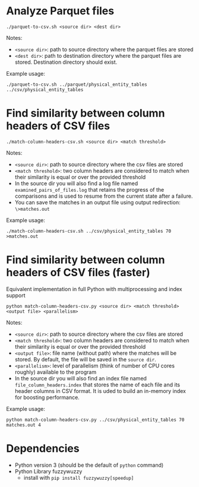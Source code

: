 # Analyze Parquet files

`./parquet-to-csv.sh <source dir> <dest dir>`

Notes:
- `<source dir>`: path to source directory where the parquet files are stored
- `<dest dir>`: path to destination directory where the parquet files are stored. Destination directory should exist.

Example usage:

`./parquet-to-csv.sh ../parquet/physical_entity_tables ../csv/physical_entity_tables`

# Find similarity between column headers of CSV files

`./match-column-headers-csv.sh <source dir> <match threshold>`

Notes:
- `<source dir>`: path to source directory where the csv files are stored
- `<match threshold>`: two column headers are considered to match when their similarity is equal or over the provided threshold
- In the source dir you will also find a log file named `examined_pairs_of_files.log` that retains the progress of the comparisons and is used to resume from the current state after a failure.
- You can save the matches in an output file using output redirection: `\>matches.out`

Example usage:

`./match-column-headers-csv.sh ../csv/physical_entity_tables 70 >matches.out`

# Find similarity between column headers of CSV files (faster)

Equivalent implementation in full Python with multiprocessing and index support

`python match-column-headers-csv.py <source dir> <match threshold> <output file> <parallelism>`

Notes:
- `<source dir>`: path to source directory where the csv files are stored
- `<match threshold>`: two column headers are considered to match when their similarity is equal or over the provided threshold
- `<output file>`: file name (without path) where the matches will be stored. By default, the file will be saved in the `source dir`.
- `<parallelism>`: level of parallelism (think of number of CPU cores roughly) available to the program
- In the source dir you will also find an index file named `file_column_headers.index` that stores the name of each file and its header columns in CSV format. It is uded to build an in-memory index for boosting performance.

Example usage:

`python match-column-headers-csv.py ../csv/physical_entity_tables 70 matches.out 4`

# Dependencies

- Python version 3 (should be the default of `python` command)
- Python Library fuzzywuzzy
  - install with `pip install fuzzywuzzy[speedup]`
